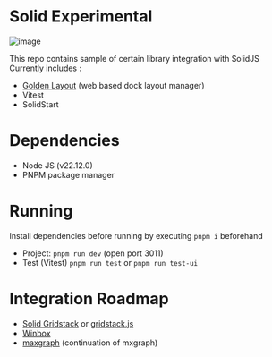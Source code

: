 # Solid Experimental

![image](https://github.com/user-attachments/assets/b11ad314-cbf2-474f-adee-a2266975cd4e)

This repo contains sample of certain library integration with SolidJS
Currently includes :
- [Golden Layout](https://github.com/golden-layout/golden-layout) (web based dock layout manager)
- Vitest
- SolidStart

# Dependencies

- Node JS (v22.12.0)
- PNPM package manager

# Running
Install dependencies before running by executing `pnpm i` beforehand
- Project: `pnpm run dev` (open port 3011)
- Test (Vitest) `pnpm run test` or `pnpm run test-ui`

# Integration Roadmap
- [Solid Gridstack](https://github.com/FelixWieland/solid-gridstack) or [gridstack.js](https://github.com/gridstack/gridstack.js)
- [Winbox](https://github.com/nextapps-de/winbox)
- [maxgraph](https://maxgraph.github.io/) (continuation of mxgraph)